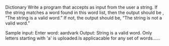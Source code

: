 
 Dictionary
Write a program that accepts as input from the user a string. If the string matches a word found in this word list, then the output should be , “The string is a valid word.” If not, the output should be, “The string is not a valid word.”

Sample input:
Enter word: aardvark
Output: String is a valid word.
Only letters starting with 'a' is uploaded.Is applicacable for any set of words......
